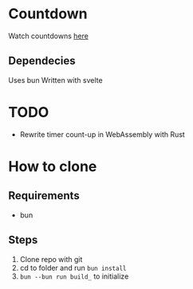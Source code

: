 # Countdown

Watch countdowns [here](https://sby1ce.github.io/countdown-timers/)

## Dependecies

Uses bun
Written with svelte

# TODO

- Rewrite timer count-up in WebAssembly with Rust

# How to clone

## Requirements

- bun

## Steps

1. Clone repo with git
2. cd to folder and run `bun install`
3. `bun --bun run build_` to initialize
